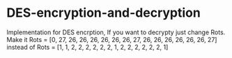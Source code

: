 # DES-encryption-and-decryption
Implementation for DES encrption, If you want to decrypty just change Rots.
Make it
Rots = [0, 27, 26, 26, 26, 26, 26, 26, 27, 26, 26, 26, 26, 26, 26, 27]
instead of
Rots = [1, 1, 2, 2, 2, 2, 2, 2, 1, 2, 2, 2, 2, 2, 2, 1]
